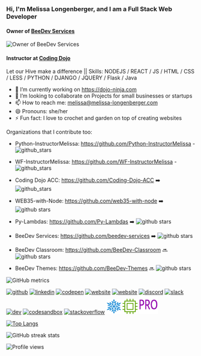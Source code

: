 ### Hi, I'm Melissa Longenberger, and I am a Full Stack Web Developer
#### Owner of <a href="https://github.com/beedev-services">BeeDev Services</a>
![Owner of BeeDev Services](https://images.craftsnherbs.com/beedev-background01.png)
#### Instructor at <a href='https://codingdojo.com'>Coding Dojo</a>


Let our Hive make a difference || Skills: NODEJS / REACT / JS / HTML / CSS / LESS / PYTHON / DJANGO / JQUERY / Flask / Java

- 🔭 I’m currently working on https://dojo-ninja.com
- 👯 I’m looking to collaborate on Projects for small businesses or startups 
- 📫 How to reach me: melissa@melissa-longenberger.com 
- 😄 Pronouns: she/her 
- ⚡ Fun fact: I love to crochet and garden on top of creating websites 

Organizations that I contribute too:

- Python-InstructorMelissa: https://github.com/Python-InstructorMelissa - ![github_stars](https://img.shields.io/github/stars/Python-InstructorMelissa?style=social)

- WF-InstructorMelissa: https://github.com/WF-InstructorMelissa - ![github_stars](https://img.shields.io/github/stars/WF-InstructorMelissa?style=social)

- Coding Dojo ACC: https://github.com/Coding-Dojo-ACC ➡️ ![github_stars](https://img.shields.io/github/stars/Coding-Dojo-ACC?style=social)

- WEB35-with-Node: https://github.com/web35-with-node :arrow_right: ![github stars](https://img.shields.io/github/stars/web35-with-node?style=social) 

- Py-Lambdas: https://github.com/Py-Lambdas :arrow_right: ![github stars](https://img.shields.io/github/stars/Py-Lambdas?style=social) 

- BeeDev Services: https://github.com/beedev-services :arrow_right: ![github stars](https://img.shields.io/github/stars/beedev-services?style=social)

- BeeDev Classroom: https://github.com/BeeDev-Classroom :soon: ![github stars](https://img.shields.io/github/stars/BeeDev-Classroom?style=social)

- BeeDev Themes: https://github.com/BeeDev-Themes :soon: ![github stars](https://img.shields.io/github/stars/BeeDev-Themes?style=social)

![GitHub metrics](https://metrics.lecoq.io/melissa-24) 

[<img src='https://cdn.jsdelivr.net/npm/simple-icons@3.0.1/icons/github.svg' alt='github' height='40'>](https://github.com/melissa-24)  [<img src='https://cdn.jsdelivr.net/npm/simple-icons@3.0.1/icons/linkedin.svg' alt='linkedin' height='40'>](https://www.linkedin.com/in/melissa-longenberger/)  [<img src='https://cdn.jsdelivr.net/npm/simple-icons@3.0.1/icons/codepen.svg' alt='codepen' height='40'>](https://codepen.io/WolfsVeteran)  [<img src='https://cdn.jsdelivr.net/npm/simple-icons@3.0.1/icons/icloud.svg' alt='website' height='40'>](https://melissa-longenberger.com)  [<img src='https://cdn.jsdelivr.net/npm/simple-icons@3.0.1/icons/icloud.svg' alt='website' height='40'>](https://beedev-itservices.com)  [<img src='https://cdn.jsdelivr.net/npm/simple-icons@3.0.1/icons/discord.svg' alt='discord' height='40'>](https://discord.gg/A5PSJwp)  [<img src='https://cdn.jsdelivr.net/npm/simple-icons@3.0.1/icons/slack.svg' alt='slack' height='40'>](https://beedev-itservices.slack.com) [<img src='https://cdn.jsdelivr.net/npm/simple-icons@3.0.1/icons/dev-dot-to.svg' alt='dev' height='40'>](https://dev.to/melissa24)  [<img src='https://cdn.jsdelivr.net/npm/simple-icons@3.0.1/icons/codesandbox.svg' alt='codesandbox' height='40'>](https://codesandbox.io/u/melissa-24)  [<img src='https://cdn.jsdelivr.net/npm/simple-icons@3.0.1/icons/stackoverflow.svg' alt='stackoverflow' height='40'>](https://stackoverflow.com/users/13722246)  <a href='https://archiveprogram.github.com/'><img src='https://raw.githubusercontent.com/acervenky/animated-github-badges/master/assets/acbadge.gif' width='40' height='40'></a> <a href='https://docs.github.com/en/developers'><img src='https://raw.githubusercontent.com/acervenky/animated-github-badges/master/assets/devbadge.gif' width='40' height='40'></a> <a href='https://github.com/pricing'><img src='https://raw.githubusercontent.com/acervenky/animated-github-badges/master/assets/pro.gif' width='50' height='50'></a>

[![Top Langs](https://github-readme-stats.vercel.app/api/top-langs/?username=melissa-24)](https://github.com/anuraghazra/github-readme-stats)

![GitHub streak stats](https://github-readme-streak-stats.herokuapp.com/?user=melissa-24)  

![Profile views](https://gpvc.arturio.dev/melissa-24)

